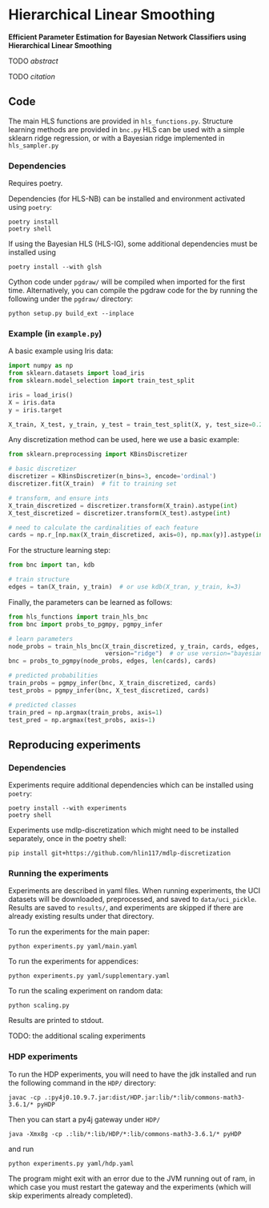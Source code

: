 # Hierarchical Linear Smoothing
**Efficient Parameter Estimation for Bayesian Network Classifiers using Hierarchical Linear Smoothing**

TODO *abstract*

TODO *citation*

## Code

The main HLS functions are provided in `hls_functions.py`. Structure learning methods are provided in `bnc.py`
HLS can be used with a simple sklearn ridge regression, or with a Bayesian ridge implemented in `hls_sampler.py`


### Dependencies

Requires poetry.

Dependencies (for HLS-NB) can be installed and environment activated using `poetry`:
```
poetry install
poetry shell
```
If using the Bayesian HLS (HLS-IG), some additional dependencies must be installed using
```
poetry install --with glsh
```
Cython code under `pgdraw/` will be compiled when imported for the first time. 
Alternatively, you can compile the pgdraw code for the by running the following under the `pgdraw/` directory:
```
python setup.py build_ext --inplace
```


### Example (in `example.py`)

A basic example using Iris data:
```python
import numpy as np
from sklearn.datasets import load_iris
from sklearn.model_selection import train_test_split

iris = load_iris()
X = iris.data
y = iris.target

X_train, X_test, y_train, y_test = train_test_split(X, y, test_size=0.2)
```

Any discretization method can be used, here we use a basic example:
```python
from sklearn.preprocessing import KBinsDiscretizer

# basic discretizer
discretizer = KBinsDiscretizer(n_bins=3, encode='ordinal')
discretizer.fit(X_train)  # fit to training set

# transform, and ensure ints
X_train_discretized = discretizer.transform(X_train).astype(int)
X_test_discretized = discretizer.transform(X_test).astype(int)

# need to calculate the cardinalities of each feature
cards = np.r_[np.max(X_train_discretized, axis=0), np.max(y)].astype(int) + 1
```

For the structure learning step:
```python
from bnc import tan, kdb

# train structure
edges = tan(X_train, y_train)  # or use kdb(X_tran, y_train, k=3)
```

Finally, the parameters can be learned as follows:
```python
from hls_functions import train_hls_bnc
from bnc import probs_to_pgmpy, pgmpy_infer

# learn parameters
node_probs = train_hls_bnc(X_train_discretized, y_train, cards, edges,
                           version="ridge")  # or use version="bayesian"
bnc = probs_to_pgmpy(node_probs, edges, len(cards), cards)

# predicted probabilities
train_probs = pgmpy_infer(bnc, X_train_discretized, cards)
test_probs = pgmpy_infer(bnc, X_test_discretized, cards)

# predicted classes
train_pred = np.argmax(train_probs, axis=1)
test_pred = np.argmax(test_probs, axis=1)
```

## Reproducing experiments


### Dependencies
Experiments require additional dependencies which can be installed using `poetry`:
```
poetry install --with experiments
poetry shell
```
Experiments use mdlp-discretization which might need to be installed separately, once in the poetry shell:
```
pip install git+https://github.com/hlin117/mdlp-discretization
```

### Running the experiments

Experiments are described in yaml files.
When running experiments, the UCI datasets will be downloaded, preprocessed, and saved to `data/uci_pickle`.
Results are saved to `results/`, and experiments are skipped if there are already existing results under that directory.

To run the experiments for the main paper:
```
python experiments.py yaml/main.yaml
```

To run the experiments for appendices:
```
python experiments.py yaml/supplementary.yaml
```

To run the scaling experiment on random data:
```
python scaling.py
```
Results are printed to stdout.

TODO: the additional scaling experiments

### HDP experiments
To run the HDP experiments, you will need to have the jdk installed and run the following command in the `HDP/` directory:
```
javac -cp .:py4j0.10.9.7.jar:dist/HDP.jar:lib/*:lib/commons-math3-3.6.1/* pyHDP
```
Then you can start a py4j gateway under `HDP/`
```
java -Xmx8g -cp .:lib/*:lib/HDP/*:lib/commons-math3-3.6.1/* pyHDP
```
and run
```
python experiments.py yaml/hdp.yaml
```
The program might exit with an error due to the JVM running out of ram, in which case you must restart the gateway and the experiments (which will skip experiments already completed).
